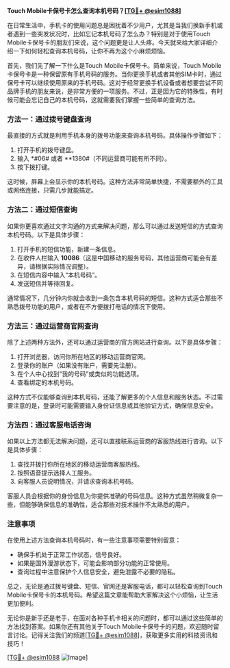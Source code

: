**Touch Mobile卡保号卡怎么查询本机号码？[[TG💪+ @esim1088](https://t.me/s/esim1088)]**

在日常生活中，手机卡的使用问题总是困扰着不少用户，尤其是当我们换新手机或者遇到一些突发状况时，比如忘记本机号码了怎么办？特别是对于使用Touch Mobile卡保号卡的朋友们来说，这个问题更是让人头疼。今天就来给大家详细介绍一下如何轻松查询本机号码，让你不再为这个小麻烦烦恼。

首先，我们先了解一下什么是Touch Mobile卡保号卡。简单来说，Touch Mobile卡保号卡是一种保留原有手机号码的服务。当你更换手机或者其他SIM卡时，通过保号卡可以继续使用原来的手机号码。这对于经常更换手机设备或者想要尝试不同品牌手机的朋友来说，是非常方便的一项服务。不过，正是因为它的特殊性，有时候可能会忘记自己的本机号码，这就需要我们掌握一些简单的查询方法。

### 方法一：通过拨号键盘查询

最直接的方式就是利用手机本身的拨号功能来查询本机号码。具体操作步骤如下：

1. 打开手机的拨号键盘。
2. 输入 *#06# 或者 **1380#（不同运营商可能有所不同）。
3. 按下拨打键。

这时候，屏幕上会显示你的本机号码。这种方法非常简单快捷，不需要额外的工具或网络连接，只需几步就能搞定。

### 方法二：通过短信查询

如果你更喜欢通过文字沟通的方式来解决问题，那么可以通过发送短信的方式查询本机号码。以下是具体步骤：

1. 打开手机的短信功能，新建一条信息。
2. 在收件人栏输入 **10086**（这是中国移动的服务号码，其他运营商可能会有差异，请根据实际情况调整）。
3. 在短信内容中输入“本机号码”。
4. 发送短信并等待回复。

通常情况下，几分钟内你就会收到一条包含本机号码的短信。这种方式适合那些不熟悉拨号功能的用户，或者在不方便拨打电话的情况下使用。

### 方法三：通过运营商官网查询

除了上述两种方法外，还可以通过运营商的官方网站进行查询。以下是具体步骤：

1. 打开浏览器，访问你所在地区的移动运营商官网。
2. 登录你的账户（如果没有账户，需要先注册）。
3. 在个人中心找到“我的号码”或类似的功能选项。
4. 查看绑定的本机号码。

这种方式不仅能够查询到本机号码，还能了解更多的个人信息和服务状态。不过需要注意的是，登录时可能需要输入身份证信息或其他验证方式，确保信息安全。

### 方法四：通过客服电话咨询

如果以上方法都无法解决问题，还可以直接联系运营商的客服热线进行咨询。以下是具体步骤：

1. 查找并拨打你所在地区的移动运营商客服热线。
2. 按照语音提示选择人工服务。
3. 向客服人员说明情况，并请求查询本机号码。

客服人员会根据你的身份信息为你提供准确的号码信息。这种方式虽然稍微复杂一些，但能够确保信息的准确性，适合那些对技术操作不太熟悉的用户。

### 注意事项

在使用上述方法查询本机号码时，有一些注意事项需要特别留意：

- 确保手机处于正常工作状态，信号良好。
- 如果是国外漫游状态下，可能会影响部分功能的正常使用。
- 查询过程中注意保护个人信息安全，避免泄露不必要的隐私。

总之，无论是通过拨号键盘、短信、官网还是客服电话，都可以轻松查询到Touch Mobile卡保号卡的本机号码。希望这篇文章能帮助大家解决这个小烦恼，让生活更加便利。

无论你是新手还是老手，在面对各种手机卡相关的问题时，都可以通过这些简单的方法找到答案。如果你还有其他关于Touch Mobile卡保号卡的问题，欢迎随时留言讨论。记得关注我们的频道[[TG💪+ @esim1088](https://t.me/s/esim1088)]，获取更多实用的科技资讯和技巧！

[[TG💪+ @esim1088](https://t.me/s/esim1088) ![Image](https://i.postimg.cc/4NQfJmqS/Snipaste-2025-05-13-00-14-12.png)]